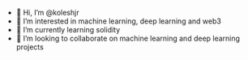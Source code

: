 - 👋 Hi, I’m @koleshjr
- 👀 I’m interested in machine learning, deep learning  and web3
- 🌱 I’m currently learning solidity 
- 💞️ I’m looking to collaborate on machine learning and deep learning projects 


<!---
koleshjr/koleshjr is a ✨ special ✨ repository because its `README.md` (this file) appears on your GitHub profile.
You can click the Preview link to take a look at your changes.
--->
